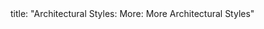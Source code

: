 <frontmatter>
title: "Architectural Styles: More: More Architectural Styles"
</frontmatter>

<include src="unit-inPage-asFlat.md" boilerplate />
